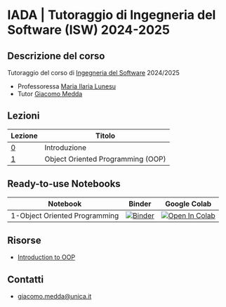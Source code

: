 # IADA | Tutoraggio di Ingegneria del Software (ISW) 2024-2025

<!-- New section -->

## Descrizione del corso

Tutoraggio del corso di [Ingegneria del Software](https://unica.coursecatalogue.cineca.it/insegnamenti/2025/21412/2021/9999/11022) 2024/2025

- Professoressa [Maria Ilaria Lunesu](https://web.unica.it/unica/page/it/mariai_lunesu)
- Tutor [Giacomo Medda](https://jackmedda.github.io)

<!-- New subsection -->

<!-- New section -->

## Lezioni

<div class="scrollable">

| Lezione | Titolo |
|---------|--------|
| [0](https://isw_iada.github.io/ISW-IADA/lezioni/0-Introduzione/) | Introduzione  |
| [1](https://github.com/isw_iada.github.io/ISW-IADA/blob/main/lezioni/1-OOP/oop.ipynb)  | Object Oriented Programming (OOP) |

</div>

<!-- New section -->

## Ready-to-use Notebooks

| Notebook    | Binder  | Google Colab |
|--------------------------------|-------------------------------------------|-------------------------|
| 1-Object Oriented Programming  | [![Binder](https://mybinder.org/badge_logo.svg)](https://mybinder.org/v2/gh/ISW-IADA/Tutoraggio-ISW-IADA/HEAD?filepath=lezioni%2F1-OOP%2Foop.ipynb) | [![Open In Colab](https://colab.research.google.com/assets/colab-badge.svg)](https://colab.research.google.com/github/ISW-IADA/Tutoraggio-ISW-IADA_2024_2025/blob/main/lezioni/1-OOP/oop.ipynb)


<!-- New section -->

## Risorse

- [Introduction to OOP](https://www.pythonlikeyoumeanit.com/module_4.html)

<!-- New section -->

## Contatti

- [giacomo.medda@unica.it](mailto:giacomo.medda@unica.it)
